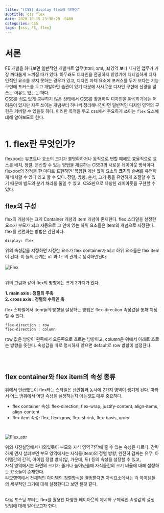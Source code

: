```yaml
---
title: "[CSS] display flex에 대하여"
subtitle: css flex
date: 2020-10-15 23:30:28 -0400
categories: CSS 
tags: [css, FE, flex]
---
```


# 서론

FE 개발을 하다보면 일반적인 개발파트 업무(html, xml, js)영역 보다 디자인 업무가 가장 까다롭게 느껴질 때가 있다. 아무래도 디자인을 전공하지 않았기에 디테일하게 디자인적인 요소를 보지 못하는 경우가 있고, 디자인 자체 요소에 포커스를 두기 보다는 기능 구현에 포커스를 두고 개발하던 습관이 있기 때문에 사사로운 디자인 구현에 신경을 덜 쓰는 이유도 있는듯 하다. <br>
CSS를 심도 있게 공부하지 않은 상태에서 CSS를 활용하여 디자인을 완성하기에는 어려움이 있지만 자주 쓰이는 개념부터 하나씩 정리해나간다면 일반적인 디자인 영역의 구현은 커버할 수 있을듯 하다.
이러한 목적을 두고 css에서 주요하게 쓰이는 `flex` 요소에 대해 알아보도록 한다.
<br><br>

# 1. flex란 무엇인가?
flexbox는 뷰포트나 요소의 크기가 불명확하거나 동적으로 변할 때에도 효율적으로 요소를 배치, 정렬, 분산할 수 있는 방법을 제공하는 CSS3의 새로운 레이아웃 방식이다. flexbox의 장점을 한 마디로 표현하면 '복잡한 계산 없이 요소의 **크기**와 **순서**를 유연하게 배치할 수 있다'라고 할 수 있다. 정렬, 방향, 순서, 크기 등을 유연하게 조절할 수 있기 때문에 별도의 분기 처리를 줄일 수 있고, CSS만으로 다양한 레이아웃을 구현할 수 있다.

## flex의 구성
flex의 개념에는 크게 Container 개념과 item 개념이 존재한다. flex 스타일을 설정한 요소가 부모가 되고 자동으로 그 안에 있는 하위 요소들은 item의 개념으로 지정된다.
flex를 선언하는 방법은 간단하다. 
```
display: flex
```
위의 속성값을 지정하면 지정한 요소가 flex container가 되고 하위 요소들은 flex item이 된다. 이 둘의 관계는 `ul` 과 `li` 의 관계로 생각하면된다.
<br><br>
![Flex](https://junstar17.github.io/img/flex.png)

<br>
위의 그림과 같이 flex의 방향에는 크게 2가지가 있다.<br>

**1. main axis : 정렬의 주축** <br>
**2. cross axis : 정렬의 수직인 축**<br>

flex 스타일에서 item들의 방향을 설정하는 방법은 flex-direction 속성값을 통해 지정할 수 있다.<br>
```
flex-direction : row 
flex-direction : column 
```
row 값은 방향이 왼쪽에서 오른쪽으로 흐르는 방향이고, column은 위에서 아래로 흐르는 방향을 뜻한다. 속성값을 따로 명시하지 않으면 default로 row 방향이 설정된다.

<br><br>

## flex container와 flex item의 속성 종류
위에서 언급했듯이 flex라는 스타일은 선언함과 동시에 2가지 영역이 생기게 된다. 따라서 어느 범위에서 어떤 속성을 설정하는지 아는것도 매우 중요하다. 
- flex container 속성: flex-direction, flex-wrap, justify-content, align-items, align-content
- flex item 속성: flex, flex-grow, flex-shrink, flex-basis, order

<br>

![Flex_attr](https://junstar17.github.io/img/flex_attr.png)

위의 사진설명에서 나와있듯이 부모와 자식 영역 각각에 줄 수 있는 속성은 다르다. 간략하게 먼저 살펴보면 부모 영역에서는 자식들(item)의 정렬 방향, 완전히 감싸는 유무, 아이템간의 간격, 아이템 정렬 방식(앞, 가운데, 뒤) 등의 속성을 설정할 수 있고, <br>
자식 영역에서는 화면의 크기가 줄거나 늘어났을때 자식들간의 크기 비율에 대해 설정하는 요소들이 존재한다.<br>
부모영역에서 전체적인 아이템의 정렬방식을 결정한다면 자식요소에서는 각 아이템들의 세부적인 크기에 대해 설정한다고 보면 될것 같다.
<br><br>

다음 포스팅 부터는 flex를 활용한 다양한 레이아웃의 예시와 구체적인 속성값의 설정 방법에 대해 알아보고자 한다.